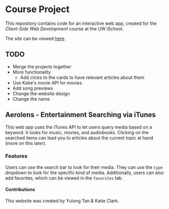 # Course Project

This repository contains code for an interactive web app, created for the _Client-Side Web Development_ course at the UW iSchool.

The site can be viewed [here](https://info340c-au18.github.io/stage-0-topic-proposal-yulongtan/).

## TODO
- Merge the projects together
- More functionality
    - Add clicks to the cards to have relevant articles about them
- Use Katie's movie API for movies
- Add song previews
- Change the website design
- Change the name

## Aerolens - Entertainment Searching via iTunes 
This web app uses the iTunes API to let users query media based on a keyword. It looks for music, movies, and audiobooks. Clicking on the searched items can lead you to articles about the current topic at hand (more on this later).

### Features
Users can use the search bar to look for their media. They can use the `type` dropdown to look for the specific kind of media. Additionally, users can also add favorites, which can be viewed in the `favorites` tab.

#### Contributions
This website was created by Yulong Tan & Katie Clark.
